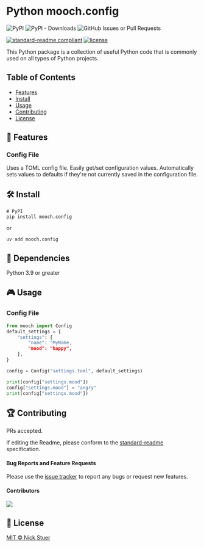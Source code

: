 # Python mooch.config

![PyPI](https://img.shields.io/pypi/v/mooch.config?label=mooch.config)
![PyPI - Downloads](https://img.shields.io/pypi/dm/mooch.config)
<img alt="GitHub Issues or Pull Requests" src="https://img.shields.io/github/issues/nickstuer/mooch.config">

[![standard-readme compliant](https://img.shields.io/badge/readme%20style-standard-brightgreen.svg?style=flat-square)](https://github.com/RichardLitt/standard-readme)
[![license](https://img.shields.io/github/license/nickstuer/mooch.config.svg)](LICENSE)

This Python package is a collection of useful Python code that is commonly used on all types of Python projects.

## Table of Contents

- [Features](https://github.com/nickstuer/mooch?tab=readme-ov-file#-features)
- [Install](https://github.com/nickstuer/mooch?tab=readme-ov-file#-install)
- [Usage](https://github.com/nickstuer/mooch?tab=readme-ov-file#-usage)
- [Contributing](https://github.com/nickstuer/mooch?tab=readme-ov-file#-contributing)
- [License](https://github.com/nickstuer/mooch?tab=readme-ov-file#-license)

## 📖 Features


### Config File
Uses a TOML config file. Easily get/set configuration values. Automatically sets values to defaults if they're not currently saved in the configuration file.


## 🛠 Install

```
# PyPI
pip install mooch.config
```
or
```
uv add mooch.config
```

##  📌 Dependencies
Python 3.9 or greater

## 🎮 Usage

### Config File
```python
from mooch import Config
default_settings = {
    "settings": {
        "name": "MyName,
        "mood": "happy",
    },
}

config = Config("settings.toml", default_settings)

print(config["settings.mood"])
config["settings.mood"] = "angry"
print(config["settings.mood"])
```
## 🏆 Contributing

PRs accepted.

If editing the Readme, please conform to the [standard-readme](https://github.com/RichardLitt/standard-readme) specification.

#### Bug Reports and Feature Requests
Please use the [issue tracker](https://github.com/nickstuer/mooch.config/issues) to report any bugs or request new features.

#### Contributors

<a href = "https://github.com/nickstuer/mooch.config/graphs/contributors">
  <img src = "https://contrib.rocks/image?repo=nickstuer/mooch.config"/>
</a>

## 📃 License

[MIT © Nick Stuer](LICENSE)